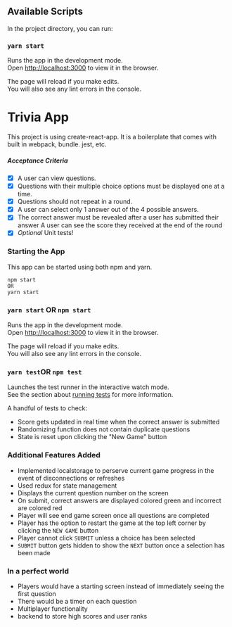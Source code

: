 
## Available Scripts

In the project directory, you can run:

### `yarn start`

Runs the app in the development mode.\
Open [http://localhost:3000](http://localhost:3000) to view it in the browser.

The page will reload if you make edits.\
You will also see any lint errors in the console.

# Trivia App
This project is using create-react-app. It is a boilerplate that comes with built in webpack, bundle. jest, etc.

##### Acceptance Criteria
- [x] A user can view questions.
- [x] Questions with their multiple choice options must be displayed one at a time.
- [x] Questions should not repeat in a round.
- [x] A user can select only 1 answer out of the 4 possible answers.
- [x] The correct answer must be revealed after a user has submitted their answer A user can see the score they received at the end of the round
- [x] *Optional* Unit tests!

### Starting the App
This app can be started using both npm and yarn.
```
npm start
OR
yarn start
```

### `yarn start` OR `npm start`

Runs the app in the development mode.\
Open [http://localhost:3000](http://localhost:3000) to view it in the browser.

The page will reload if you make edits.\
You will also see any lint errors in the console.

### `yarn test`OR `npm test`

Launches the test runner in the interactive watch mode.\
See the section about [running tests](https://facebook.github.io/create-react-app/docs/running-tests) for more information.

A handful of tests to check:
* Score gets updated in real time when the correct answer is submitted
* Randomizing function does not contain duplicate questions
* State is reset upon clicking the "New Game" button

### Additional Features Added
* Implemented localstorage to perserve current game progress in the event of disconnections or refreshes
* Used redux for state management
* Displays the current question number on the screen
* On submit, correct answers are displayed colored green and incorrect are colored red
* Player will see end game screen once all questions are completed
* Player has the option to restart the game at the top left corner by clicking the `NEW GAME` button
* Player cannot click `SUBMIT` unless a choice has been selected
* `SUBMIT` button gets hidden to show the `NEXT` button once a selection has been made

### In a perfect world
* Players would have a starting screen instead of immediately seeing the first question
* There would be a timer on each question
* Multiplayer functionality
* backend to store high scores and user ranks
